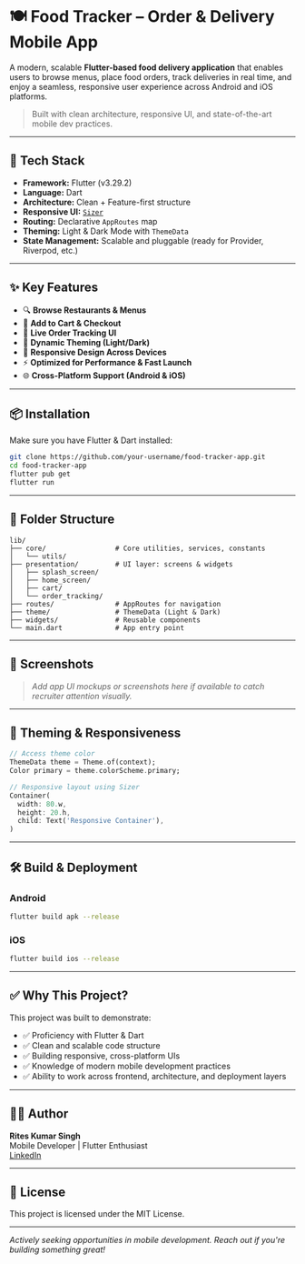 # 🍽️ Food Tracker – Order & Delivery Mobile App

A modern, scalable **Flutter-based food delivery application** that enables users to browse menus, place food orders, track deliveries in real time, and enjoy a seamless, responsive user experience across Android and iOS platforms.

> Built with clean architecture, responsive UI, and state-of-the-art mobile dev practices.

---

## 🚀 Tech Stack

- **Framework:** Flutter (v3.29.2)
- **Language:** Dart
- **Architecture:** Clean + Feature-first structure
- **Responsive UI:** [`Sizer`](https://pub.dev/packages/sizer)
- **Routing:** Declarative `AppRoutes` map
- **Theming:** Light & Dark Mode with `ThemeData`
- **State Management:** Scalable and pluggable (ready for Provider, Riverpod, etc.)

---

## ✨ Key Features

- 🔍 **Browse Restaurants & Menus**
- 🛒 **Add to Cart & Checkout**
- 🛵 **Live Order Tracking UI**
- 🎨 **Dynamic Theming (Light/Dark)**
- 📱 **Responsive Design Across Devices**
- ⚡ **Optimized for Performance & Fast Launch**
- 🌐 **Cross-Platform Support (Android & iOS)**

---

## 📦 Installation

Make sure you have Flutter & Dart installed:

```bash
git clone https://github.com/your-username/food-tracker-app.git
cd food-tracker-app
flutter pub get
flutter run
```

---

## 🧱 Folder Structure

```
lib/
├── core/                 # Core utilities, services, constants
│   └── utils/
├── presentation/         # UI layer: screens & widgets
│   ├── splash_screen/
│   ├── home_screen/
│   ├── cart/
│   └── order_tracking/
├── routes/               # AppRoutes for navigation
├── theme/                # ThemeData (Light & Dark)
├── widgets/              # Reusable components
└── main.dart             # App entry point
```

---

## 📲 Screenshots

> _Add app UI mockups or screenshots here if available to catch recruiter attention visually._

---

## 🎨 Theming & Responsiveness

```dart
// Access theme color
ThemeData theme = Theme.of(context);
Color primary = theme.colorScheme.primary;

// Responsive layout using Sizer
Container(
  width: 80.w,
  height: 20.h,
  child: Text('Responsive Container'),
)
```

---

## 🛠 Build & Deployment

### Android

```bash
flutter build apk --release
```

### iOS

```bash
flutter build ios --release
```

---

## ✅ Why This Project?

This project was built to demonstrate:

- ✅ Proficiency with Flutter & Dart
- ✅ Clean and scalable code structure
- ✅ Building responsive, cross-platform UIs
- ✅ Knowledge of modern mobile development practices
- ✅ Ability to work across frontend, architecture, and deployment layers

---

## 👨‍💻 Author

**Rites Kumar Singh**  
Mobile Developer | Flutter Enthusiast  
[LinkedIn](https://linkedin.com/in/ritesh-singh)

---

## 📄 License

This project is licensed under the MIT License.

---

_Actively seeking opportunities in mobile development. Reach out if you're building something great!_
